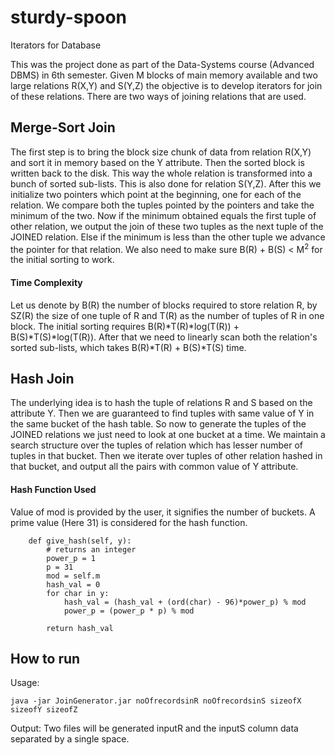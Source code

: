# sturdy-spoon
Iterators for Database

This was the project done as part of the Data-Systems course (Advanced DBMS) in
6th semester. Given M blocks of main memory available and two large relations
R(X,Y) and S(Y,Z) the objective is to develop iterators for join of these relations.
There are two ways of joining relations that are used.

## Merge-Sort Join
The first step is to bring the block size chunk of data from relation R(X,Y) and
sort it in memory based on the Y attribute. Then the sorted block is written back to the disk. This way
the whole relation is transformed into a bunch of sorted sub-lists. This is also
done for relation S(Y,Z).
After this we initialize two pointers which point at the beginning, one for each of the relation.
We compare both the tuples pointed by the pointers and take the minimum of the
two. Now if the minimum obtained equals the first tuple of other relation, we
output the join of these two tuples as the next tuple of the JOINED relation.
Else if the minimum is less than the other tuple we advance the pointer for that
relation.
We also need to make sure B(R) + B(S) &lt; M<sup>2</sup> for the initial sorting
to work.

#### Time Complexity
Let us denote by B(R) the number of blocks required to store relation R, by
SZ(R) the size of one tuple of R and T(R) as the number of tuples of R in one
block.
The initial sorting requires B(R)*T(R)*log(T(R)) + B(S)*T(S)*log(T(R)).
After that we need to linearly scan both the relation's sorted sub-lists, which
takes B(R)*T(R) + B(S)*T(S) time.

## Hash Join
The underlying idea is to hash the tuple of relations R and S based on the
attribute Y. Then we are guaranteed to find tuples with same value of Y in the
same bucket of the hash table. So now to generate the tuples of the JOINED
relations we just need to look at one bucket at a time. We maintain a search
structure over the tuples of relation which has lesser number of tuples in that
bucket. Then we iterate over tuples of other relation hashed in that bucket, and
output all the pairs with common value of Y attribute.

#### Hash Function Used
Value of mod is provided by the user, it signifies the number of buckets. A
prime value (Here 31) is considered for the hash function.
```
	def give_hash(self, y):
        # returns an integer
        power_p = 1
        p = 31
        mod = self.m
        hash_val = 0
        for char in y:
            hash_val = (hash_val + (ord(char) - 96)*power_p) % mod
            power_p = (power_p * p) % mod

        return hash_val
```

## How to run

Usage: 
```
java -jar JoinGenerator.jar noOfrecordsinR noOfrecordsinS sizeofX sizeofY sizeofZ
```
Output: 
Two files will be generated inputR and the inputS
column data separated by a single space.
